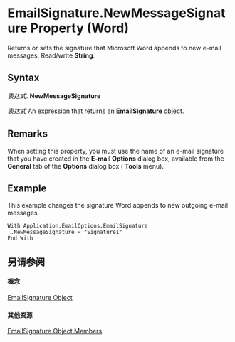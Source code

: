 
# EmailSignature.NewMessageSignature Property (Word)

Returns or sets the signature that Microsoft Word appends to new e-mail messages. Read/write  **String**.


## Syntax

 _表达式_. **NewMessageSignature**

 _表达式_ An expression that returns an **[EmailSignature](9d641321-d52b-ab9a-4117-6f9e11dedbba.md)** object.


## Remarks

When setting this property, you must use the name of an e-mail signature that you have created in the  **E-mail Options** dialog box, available from the **General** tab of the **Options** dialog box ( **Tools** menu).


## Example

This example changes the signature Word appends to new outgoing e-mail messages.


```
With Application.EmailOptions.EmailSignature 
 .NewMessageSignature = "Signature1" 
End With
```


## 另请参阅


#### 概念


[EmailSignature Object](9d641321-d52b-ab9a-4117-6f9e11dedbba.md)
#### 其他资源


[EmailSignature Object Members](http://msdn.microsoft.com/library/1cfb3a37-3304-6520-aac4-8631ae924184%28Office.15%29.aspx)